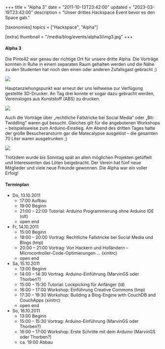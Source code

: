+++
title = "Alpha 3"
date = "2011-10-13T23:42:00"
updated = "2023-03-19T23:42:00"
description = "Unser drittes Hackspace Event bevor es den Space gab."

[taxonomies]
topics = ["Hackspace", "Alpha"]

[extra]
thumbnail = "/media/blog/events/alpha3/img3.jpg"
+++

#### Alpha 3
Die Pinte42 war genau der richtige Ort für unsere dritte Alpha. Die Vorträge
konnten in Ruhe in einem separaten Raum gehalten werden und die Nähe zu den
Studenten hat noch den einen oder anderen Zufallsgast gebracht ;)

![](/media/blog/events/alpha3/img1.jpg)

Hauptanziehungspunkt war erneut der uns leihweise zur Verfügung gestellte
3D-Drucker.
An Tag drei konnte er sogar dazu gebracht werden, Vereinslogos aus Kunststoff
(ABS) zu drucken.

![](/media/blog/events/alpha3/img2.jpg)

Auch die Vorträge über „rechtliche Fallstricke bei Social Media“ oder
„Bit-Twiddling“ waren gut besucht. Gleiches gilt für die angebotenen Workshops
– beispielsweise zum Arduino-Einstieg. Am Abend des dritten Tages hatte der
große Besucheransturm gar die Matecalypse ausgelöst – die gesamten 70 Liter
waren ausgetrunken ;)

![](/media/blog/events/alpha3/img3.jpg)

Trotzdem wurde bis Sonntag spät an allen möglichen Projekten getüftelt und
Interessenten das Löten beigebracht. Der Verein hat fünf neue Mitglieder und
viele neue Freunde gewonnen. Die Alpha war ein voller Erfolg!

#### Terminplan

* Do, 13.10.2011
   * 17:00 Aufbau
   * 19:00 Beginn
   * 21:00 – 22:00 Tutorial: Arduino Programmierung ohne Arduino IDE (olt)
   * open end
* Fr, 14.10.2011
   * 15:00 Beginn
   * 19:00 – 20:00 Vortrag: Rechtliche Fallstricke bei Social Media und Blogs (tmp)
   * 20:00 – 21:00 Vortrag: Von Hackern und Holländern – Microcontroller-Code-Optimierungen ... (xinitrc)
   * open end
* Sa, 15.10.2011
   * 13:00 Beginn
   * 14:00 – 14:30 Vortrag: Arduino-Einführung (MarvinGS oder Thorben?)
   * 15:00 – 15:30 Tutorial: Lockpicking für Anfänger (ld)
   * 16:00 – 17:00 Workshop: Einführung Creative Commons (tmp)
   * 17:30 – 19:30 Workshop: Building a Blog-Engine with CouchDB and CouchApps (xinitrc)
   * open end
* So, 16.10.2011
   * 13:00 Beginn
   * 15:00 – 15:30 Vortrag: Arduino-Einführung (MarvinGS oder Thorben?)
   * 16:00 – 17:00 Workshop: Erste Schritte mit dem Arduino (MarvinGS oder Thorben?)
   * ca. 19:00 Abbau 
